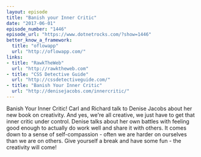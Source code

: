 ```yaml
---
layout: episode
title: "Banish your Inner Critic"
date: "2017-06-01"
episode_number: "1446"
episode_url: "https://www.dotnetrocks.com/?show=1446"
better_know_a_framework:
  title: "oflowapp"
  url: "http://oflowapp.com/"
links:
- title: "RawkTheWeb"
  url: "http://rawktheweb.com"
- title: "CSS Detective Guide"
  url: "http://cssdetectiveguide.com/"
- title: "Banish Your Inner Critic"
  url: "http://denisejacobs.com/innercritic/"
---
```


Banish Your Inner Critic! Carl and Richard talk to Denise Jacobs about her new book on creativity. And yes, we're all creative, we just have to get that inner critic under control. Denise talks about her own battles with feeling good enough to actually do work well and share it with others. It comes down to a sense of self-compassion - often we are harder on ourselves than we are on others. Give yourself a break and have some fun - the creativity will come!
